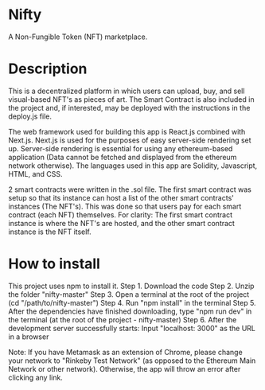 # Nifty 
A Non-Fungible Token (NFT) marketplace. 

# Description
This is a decentralized platform in which users can upload, buy, and sell visual-based NFT's as pieces of art. The Smart Contract is also included in the project and, if interested, may be deployed with the instructions in the deploy.js file. 

The web framework used for building this app is React.js combined with Next.js. Next.js is used for the purposes of easy server-side rendering set up. Server-side rendering is essential for using any ethereum-based application (Data cannot be fetched and displayed from the ethereum network otherwise). The languages used in this app are Solidity, Javascript, HTML, and CSS. 

2 smart contracts were written in the .sol file. The first smart contract was setup so that its instance can host a list of the other smart contracts' instances (The NFT's). This was done so that users pay for each smart contract (each NFT) themselves. For clarity: The first smart contract instance is where the NFT's are hosted, and the other smart contract instance is the NFT itself.  

# How to install
This project uses npm to install it. 
Step 1. Download the code
Step 2. Unzip the folder "nifty-master"
Step 3. Open a terminal at the root of the project (cd "/path/to/nifty-master") 
Step 4. Run "npm install" in the terminal
Step 5. After the dependencies have finished downloading, type "npm run dev" in the terminal (at the root of the project - nifty-master)
Step 6. After the development server successfully starts: Input "localhost: 3000" as the URL in a browser

Note: If you have Metamask as an extension of Chrome, please change your network to "Rinkeby Test Network" (as opposed to the Ethereum Main Network or other network). Otherwise, the app will throw an error after clicking any link.




